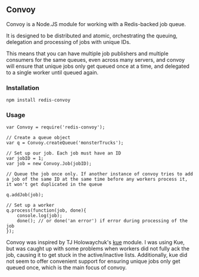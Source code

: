## Convoy

Convoy is a Node.JS module for working with a Redis-backed job queue.

It is designed to be distributed and atomic, orchestrating the queuing, delegation and processing of jobs with unique IDs. 

This means that you can have multiple job publishers and multiple consumers for the same queues, even across many servers, and convoy will ensure that unique jobs only get queued once at a time, and delegated to a single worker until queued again.

### Installation
    npm install redis-convoy

### Usage
````
var Convoy = require('redis-convoy');

// Create a queue object
var q = Convoy.createQueue('monsterTrucks');

// Set up our job. Each job must have an ID
var jobID = 1;
var job = new Convoy.Job(jobID);

// Queue the job once only. If another instance of convoy tries to add a job of the same ID at the same time before any workers process it, it won't get duplicated in the queue

q.addJob(job);

// Set up a worker
q.process(function(job, done){
	console.log(job);
	done(); // or done('an error') if error during processing of the job
});

````

Convoy was inspired by TJ Holowaychuk's [kue](https://github.com/LearnBoost/kue) module. I was using Kue, but was caught up with some problems when workers did not fully ack the job, causing it to get stuck in the active/inactive lists. Additionally, kue did not seem to offer convenient support for ensuring unique jobs only get queued once, which is the main focus of convoy.